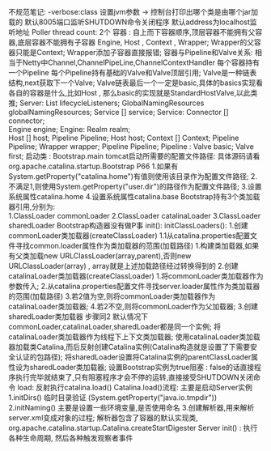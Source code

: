 不规范笔记:
    -verbose:class 设置jvm参数 -> 控制台打印出哪个类是由哪个jar加载的
    默认8005端口监听SHUTDOWN命令关闭程序
    默认address为localhost监听地址
    Poller thread count: 2个
    容器 : 自上而下容器顺序,顶层容器不能拥有父容器,底层容器不能拥有子容器
           Engine, Host , Context , Wrapper;
           Wrapper的父容器只能是Context;
           Wrapper添加子容器直接报错;
    容器与Pipeline和Valve关系: 相当于Netty中Channel,ChannelPipeLine,ChannelContextHandler
        每个容器持有一个Pipeline
        每个Pipeline持有基础的Valve和Valve顶层引用;
        Valve是一种链表结构,next获取下一个Valve;
    Valve链表最后一个一定是basic,具体的basics实现看各自的容器是什么,比如Host , 那么basic的实现就是StandardHostValve,以此类推;
    Server:
        List<LifecycleListener> lifecycleListeners;
        GlobalNamingResources globalNamingResources;
        Service [] service;
    Service:
        Connector [] connector;        
        Engine engine;
    Engine:
        Realm realm;   
        Host [] host;
        Pipeline Pipeline;
    Host host;
        Context [] Context;
        Pipeline Pipeline;
    Wrapper wrapper;
        Pipeline Pipeline;
    Pipeline :
        Valve basic;
        Valve first;
    启动类 : Bootstrap.main
    tomcat启动所需要的配置文件路径: 具体源码请看org.apache.catalina.startup.Bootstrap P66
        1.如果有 System.getProperty("catalina.home")有值则使用该目录作为配置文件路径;
        2.不满足1,则使用System.getProperty("user.dir")的路径作为配置文件路径;
        3.设置系统属性catalina.home
        4.设置系统属性catalina.base
    Bootstrap持有3个类加载器引用,分别为:   
        1.ClassLoader commonLoader
        2.ClassLoader catalinaLoader
        3.ClassLoader sharedLoader
    Bootstrap构造器没有做P事
    init():
        initClassLoaders(): 
            1.创建commonLoader类加载器(createClassLoader)
                1.1从catalina.properties配置文件寻找common.loader属性作为类加载器的范围(加载路径)
                1.构建类加载器,如果有父类加载new URLClassLoader(array,parent),否则new URLClassLoader(array) , array就是上述加载路径经过转换得到的
            2.创建catalinaLoader类加载器(createClassLoader)
                1.将commonLoader类加载器作为参数传入;
                2.从catalina.properties配置文件寻找server.loader属性作为类加载器的范围(加载路径)
                3.若2值为空,则将commonLoader类加载器作为catalinaLoader类加载器;
                4.若2不空,则将commonLoader作为父加载器;
            3.创建sharedLoader类加载器
                步骤同2
            默认情况下commonLoader,catalinaLoader,sharedLoader都是同一个实例;
        将catalinaLoader类加载器作为线程下上下文类加载器;
        使用catalinaLoader类加载器加载类Catalina,而后反射创建Catalina实例(Catalina构造就是设置了下需要安全认证的包路径);
        将sharedLoader设置将Catalina实例的parentClassLoader属性设为sharedLoader类加载器;
    设置Bootstrap实例为true阻塞 : false的话直接程序执行完毕就结束了,只有阻塞程序才会不停的运转,直接接受SHUTDOWN关闭命令
    load: 反射执行catalina.load()
        Catalina.load()流程: 主要是启动Server实例
            1.initDirs() 临时目录验证 (System.getProperty("java.io.tmpdir"))
            2.initNaming()  主要是设置一些环境变量,是否使用命名
            3.创建解析器,用来解析server.xml变成对象的过程; 解析器包含了容器的默认实现类, org.apache.catalina.startup.Catalina.createStartDigester 
    Server init() : 执行各种生命周期, 然后各种触发观察者事件
            
    
